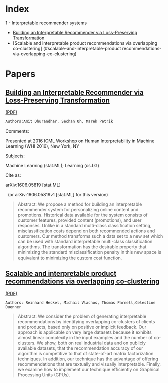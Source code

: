 # Index

1 - Interpretable recommender systems

  * [Building an Interpretable Recommender via Loss-Preserving Transformation](#building-an-interpretable-recommender-via-loss-preserving-transformation)
  * [Scalable and interpretable product recommendations via overlapping co-clustering] (#scalable-and-interpretable-product recommendations-via-overlapping-co-clustering)


# Papers

## [Building an Interpretable Recommender via Loss-Preserving Transformation](https://arxiv.org/abs/1606.05819)
[(PDF)](https://arxiv.org/pdf/1606.05819)

`Authors:Amit Dhurandhar, Sechan Oh, Marek Petrik`


Comments:

Presented at 2016 ICML Workshop on Human Interpretability in Machine Learning (WHI 2016), New York, NY

Subjects:

Machine Learning (stat.ML); Learning (cs.LG)


Cite as:

arXiv:1606.05819 [stat.ML]

 
(or arXiv:1606.05819v1 [stat.ML] for this version)


> Abstract: We propose a method for building an interpretable recommender system for
personalizing online content and promotions. Historical data available for the
system consists of customer features, provided content (promotions), and user
responses. Unlike in a standard multi-class classification setting,
misclassification costs depend on both recommended actions and customers. Our
method transforms such a data set to a new set which can be used with standard
interpretable multi-class classification algorithms. The transformation has the
desirable property that minimizing the standard misclassification penalty in
this new space is equivalent to minimizing the custom cost function.

## [Scalable and interpretable product recommendations via overlapping co-clustering](https://arxiv.org/pdf/1604.02071)
[(PDF)](https://arxiv.org/pdf/1604.02071.pdf)

`Authors: Reinhard Heckel, Michail Vlachos, Thomas Parnell,Celestine Duenner`

> Abstract: We consider the problem of generating interpretable recommendations by identifying overlapping co-clusters of clients and products, based only on positive or implicit feedback. Our approach is applicable on very large datasets because it exhibits almost linear complexity in the input examples and the number of co-clusters. We show, both on real industrial data and on publicly available datasets, that the recommendation accuracy of our algorithm is competitive to that of state-of-art matrix factorization techniques. In addition, our technique has the advantage of offering recommendations that are textually and visually interpretable. Finally, we examine how to implement our technique efficiently on Graphical Processing Units (GPUs).
